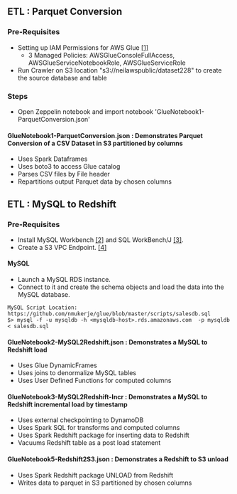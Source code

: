 ## ETL : Parquet Conversion

### Pre-Requisites

* Setting up IAM Permissions for AWS Glue [[1]](http://docs.aws.amazon.com/glue/latest/dg/getting-started-access.html)
  * 3 Managed Policies: AWSGlueConsoleFullAccess, AWSGlueServiceNotebookRole, AWSGlueServiceRole 
* Run Crawler on S3 location "s3://neilawspublic/dataset228" to create the source database and table 

### Steps

* Open Zeppelin notebook and import notebook 'GlueNotebook1-ParquetConversion.json'

#### GlueNotebook1-ParquetConversion.json : Demonstrates Parquet Conversion of a CSV Dataset in S3 partitioned by columns

* Uses Spark Dataframes
* Uses boto3 to access Glue catalog
* Parses CSV files by File header
* Repartitions output Parquet data by chosen columns

## ETL : MySQL to Redshift 

### Pre-Requisites 

* Install MySQL Workbench [[2]](https://dev.mysql.com/downloads/) and SQL WorkBench/J [[3]](http://www.sql-workbench.net/downloads.html). 
* Create a S3 VPC Endpoint. [[4]](http://docs.aws.amazon.com/AmazonVPC/latest/UserGuide/vpc-endpoints.html) 

#### MySQL 

* Launch a MySQL RDS instance.
* Connect to it and create the schema objects and load the data into the MySQL database. 
```
MySQL Script Location: https://github.com/nmukerje/glue/blob/master/scripts/salesdb.sql
$> mysql -f -u mysqldb -h <mysqldb-host>.rds.amazonaws.com  -p mysqldb < salesdb.sql
```

#### GlueNotebook2-MySQL2Redshift.json : Demonstrates a MySQL to Redshift load

* Uses Glue DynamicFrames
* Uses joins to denormalize MySQL tables
* Uses User Defined Functions for computed columns

#### GlueNotebook3-MySQL2Redshift-Incr : Demonstrates a MySQL to Redshift incremental load by timestamp

* Uses external checkpointing to DynamoDB
* Uses Spark SQL for transforms and computed columns
* Uses Spark Redshift package for inserting data to Redshift
* Vacuums Redshift table as a post load statement

#### GlueNotebook5-Redshift2S3.json : Demonstrates a Redshift to S3 unload

* Uses Spark Redshift package UNLOAD from Redshift 
* Writes data to parquet in S3 partitioned by chosen columns
